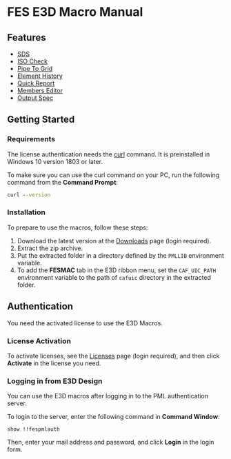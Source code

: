 # FES E3D Macro Manual

## Features

- [SDS](/mac/fessupp/)
- [ISO Check](/mac/fescheck/)
- [Pipe To Grid](/mac/fesrefdim/)
- [Element History](/mac/feshistory/)
- [Quick Report](/mac/fesrep/)
- [Members Editor](/mac/fesmember/)
- [Output Spec](/mac/fesspec/)

## Getting Started

### Requirements

The license authentication needs the [curl](https://curl.se/) command. It is preinstalled in Windows 10 version 1803 or later.

To make sure you can use the curl command on your PC, run the following command from the **Command Prompt**:

```bat
curl --version
```

### Installation

To prepare to use the macros, follow these steps:

1. Download the latest version at the [Downloads](https://api.fes-hd.jp/downloads) page (login required).
2. Extract the zip archive.
3. Put the extracted folder in a directory defined by the `PMLLIB` environment variable.
4. To add the **FESMAC** tab in the E3D ribbon menu, set the `CAF_UIC_PATH` environment variable to the path of `cafuic` directory in the extracted folder.

## Authentication

You need the activated license to use the E3D Macros.

### License Activation

To activate licenses, see the [Licenses](https://api.fes-hd.jp/licenses) page (login required), and then click **Activate** in the license you need.

### Logging in from E3D Design

You can use the E3D macros after logging in to the PML authentication server.

To login to the server, enter the following command in **Command Window**:

```pml
show !!fespmlauth
```

Then, enter your mail address and password, and click **Login** in the login form.
